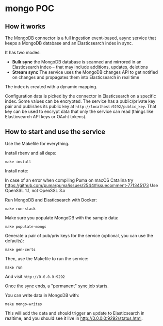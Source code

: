 # mongo POC

## How it works


The MongoDB connector is a full ingestion event-based, async service that keeps a MongoDB database
and an Elasticsearch index in sync.

It has two modes:

- **Bulk sync** the MongoDB database is scanned and mirrored in an Elasticsearch index-- that may include additions, updates, deletions
- **Stream sync** The service uses the MongoDB changes API to get notified on changes and propagates them into Elasticsearch in real time

The index is created with a dynamic mapping.

Configuration data is picked by the connector in Elasticsearch on a specific index.
Some values can be encrypted. The service has a public/private key pair and publishes its public key at `http://localhost:9292/public_key`.
That key can be used to encrypt data that only the service can read (things like Elasticsearch API keys or OAuht tokens).

## How to start and use the service

Use the Makefile for everything.

Install rbenv and all deps:
```
make install
```

Install note:

  In case of an error when compiling Puma on macOS Catalina
  try https://github.com/puma/puma/issues/2544#issuecomment-771345173
  Use OpenSSL 1.1, not OpenSSL 3.x


Run MongoDB and Elasticsearch with Docker:
```
make run-stack
```

Make sure you populate MongoDB with the sample data:
```
make populate-mongo
```

Generate a pair of pub/priv keys for the service (optional, you can use the defaults):
```
make gen-certs
```

Then, use the Makefile to run the service:
```
make run
```

And visit `http://0.0.0.0:9292`

Once the sync ends, a "permanent" sync job starts.

You can write data in MongoDB with:
```
make mongo-writes
```

This will add the data and should trigger an update to Elasticsearch in realtime,
and you should see it live in http://0.0.0.0:9292/status.html.


